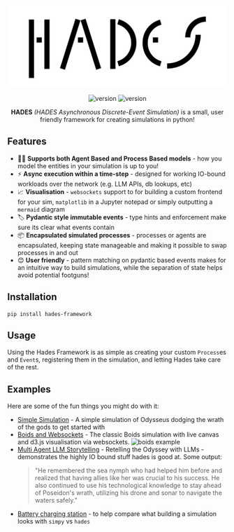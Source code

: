 
<img src="./img/hades_black.png">

<p align="center">
<img src="https://img.shields.io/badge/version-1.0.0-blue" alt="version">
<img src="https://img.shields.io/badge/License-Apache 2.0-blue.svg" alt="version">

</p>
<p align="center">
    <b>HADES</b> <i>(HADES Asynchronous Discrete-Event Simulation)</i> is a small, user friendly framework for creating simulations in python!
</p>

## Features

* 🎲🤖 **Supports both Agent Based and Process Based models** - how you model the entities in your simulation is up to you!
* ⚡ **Async execution within a time-step** - designed for working IO-bound workloads over the network (e.g. LLM APIs, db lookups, etc)
* 📈 **Visualisation** - `websockets` support to for building a custom frontend for your sim, `matplotlib` in a Jupyter notepad or simply outputting a `mermaid` diagram
* 🏷️ **Pydantic style immutable events** - type hints and enforcement make sure its clear what events contain
* 📦 **Encapsulated simulated processes** - processes or agents are encapsulated, keeping state manageable and making it possible to swap processes in and out
* 😊 **User friendly** - pattern matching on pydantic based events makes for an intuitive way to build simulations, while the separation of state helps avoid potential footguns!

## Installation
```shell
pip install hades-framework
```

## Usage
Using the Hades Framework is as simple as creating your custom `Process`es and `Event`s, registering them in the simulation, and letting Hades take care of the rest.

## Examples

Here are some of the fun things you might do with it:

* [Simple Simulation](./examples/simple-simulation) - A simple simulation of Odysseus dodging the wrath of the gods to get started with
* [Boids and Websockets](./examples/boids) - The classic Boids simulation with live canvas and d3.js visualisation via websockets.
    ![boids example](./img/boids.gif)
* [Multi Agent LLM Storytelling](./examples/multi-agent-llm-storytelling.md) -  Retelling the Odyssey with LLMs - demonstrates the highly IO bound stuff hades is good at. Some output:
    >   "He remembered the sea nymph who had helped him before and realized that having allies like her was crucial to his success. 
        He also continued to use his technological knowledge to stay ahead of Poseidon's wrath, utilizing his drone and sonar to navigate the waters safely."
* [Battery charging station](./examples/battery-charging-station) - to help compare what building a simulation looks with `simpy` vs `hades`


